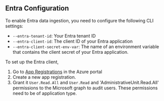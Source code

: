 ## Entra Configuration

To enable Entra data ingestion, you need to configure the following CLI settings:

- `--entra-tenant-id`: Your Entra tenant ID
- `--entra-client-id`: The client ID of your Entra application
- `--entra-client-secret-env-var`: The name of an environment variable that contains the client secret of your Entra application.


To set up the Entra client,

1. Go to [App Registrations](https://portal.azure.com/#view/Microsoft_AAD_RegisteredApps/ApplicationsListBlade) in the Azure portal
1. Create a new app registration.
1. Grant it `User.Read.All` and `User.Read` and 'AdministrativeUnit.Read.All' permissions to the Microsoft graph to audit users. These permissions need to be of application type.
